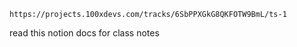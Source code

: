 ```link 
https://projects.100xdevs.com/tracks/6SbPPXGkG8QKFOTW9BmL/ts-1
```

read this notion docs for class notes 